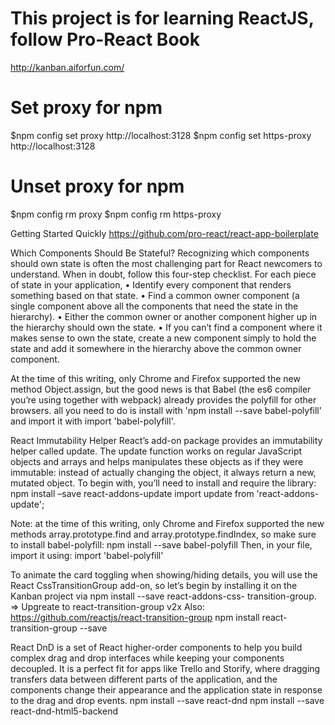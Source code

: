 # This project is for learning ReactJS, follow Pro-React Book
http://kanban.aiforfun.com/

# Set proxy for npm
$npm config set proxy http://localhost:3128
$npm config set https-proxy http://localhost:3128

# Unset proxy for npm
$npm config rm proxy
$npm config rm https-proxy

Getting Started Quickly
https://github.com/pro-react/react-app-boilerplate

Which Components Should Be Stateful?
Recognizing which components should own state is often the most challenging part for React newcomers to understand. When in doubt, follow this four-step checklist. For each piece of state in your application,
• Identify every component that renders something based on that state.
• Find a common owner component (a single component above all the components
that need the state in the hierarchy).
• Either the common owner or another component higher up in the hierarchy should own the state.
• If you can’t find a component where it makes sense to own the state, create a new component simply to hold the state and add it somewhere in the hierarchy above the common owner component.

At the time of this writing, only Chrome and Firefox supported the new method Object.assign, but the good news is that Babel (the es6 compiler you’re using together with webpack) already provides the polyfill for other browsers. all you need to do is install with 'npm install --save babel-polyfill' and import it with import 'babel-polyfill'.

React Immutability Helper
React’s add-on package provides an immutability helper called update. The update function works on regular JavaScript objects and arrays and helps manipulates these objects as if they were immutable: instead of actually changing the object, it always return a new, mutated object.
To begin with, you’ll need to install and require the library:
npm install –save react-addons-update
import update from 'react-addons-update';

Note: at the time of this writing, only Chrome and Firefox supported the new methods array.prototype.find and array.prototype.findIndex, so make sure to install babel-polyfill:
npm install --save babel-polyfill
Then, in your file, import it using:
import 'babel-polyfill'

To animate the card toggling when showing/hiding details, you will use the React CssTransitionGroup add-on, so let’s begin by installing it on the Kanban project via
npm install --save react-addons-css- transition-group.
=> Upgreate to react-transition-group v2x
Also: https://github.com/reactjs/react-transition-group
npm install react-transition-group --save

React DnD is a set of React higher-order components to help you build complex drag and drop interfaces while keeping your components decoupled. It is a perfect fit for apps like Trello and Storify, where dragging transfers data between different parts of the application, and the components change their appearance and the application state in response to the drag and drop events.
npm install --save react-dnd
npm install --save react-dnd-html5-backend
